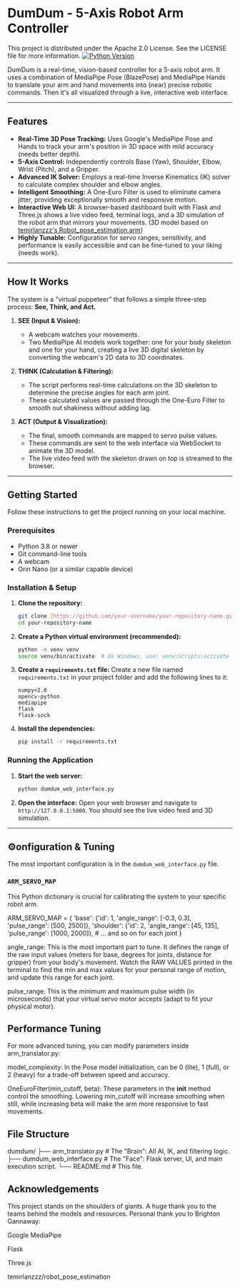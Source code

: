 # DumDum - 5-Axis Robot Arm Controller
This project is distributed under the Apache 2.0 License. See the LICENSE file for more information.
[![Python Version](https://img.shields.io/badge/python-3.8+-blue.svg)](https://www.python.org/downloads/)

DumDum is a real-time, vision-based controller for a 5-axis robot arm. It uses a combination of MediaPipe Pose (BlazePose) and MediaPipe Hands to translate your arm and hand movements into (near) precise robotic commands. Then it's all visualized through a live, interactive web interface.



---

##  Features

* **Real-Time 3D Pose Tracking:** Uses Google's MediaPipe Pose and Hands to track your arm's position in 3D space with mild accuracy (needs better depth).
* **5-Axis Control:** Independently controls Base (Yaw), Shoulder, Elbow, Wrist (Pitch), and a Gripper.
* **Advanced IK Solver:** Employs a real-time Inverse Kinematics (IK) solver to calculate complex shoulder and elbow angles.
* **Intelligent Smoothing:** A One-Euro Filter is used to eliminate camera jitter, providing exceptionally smooth and responsive motion.
* **Interactive Web UI:** A browser-based dashboard built with Flask and Three.js shows a live video feed, terminal logs, and a 3D simulation of the robot arm that mirrors your movements. (3D model based on [temirlanzzz's Robot_pose_estimation arm](https://github.com/temirlanzzz/robot_pose_estimation))
* **Highly Tunable:** Configuration for servo ranges, sensitivity, and performance is easily accessible and can be fine-tuned to your liking (needs work).

---

##  How It Works

The system is a "virtual puppeteer" that follows a simple three-step process: **See, Think, and Act.**

1.  **SEE (Input & Vision):**
    * A webcam watches your movements.
    * Two MediaPipe AI models work together: one for your body skeleton and one for your hand, creating a live 3D digital skeleton by converting the webcam's 2D data to 3D coordinates.

2.  **THINK (Calculation & Filtering):**
    * The script performs real-time calculations on the 3D skeleton to determine the precise angles for each arm joint.
    * These calculated values are passed through the One-Euro Filter to smooth out shakiness without adding lag.

3.  **ACT (Output & Visualization):**
    * The final, smooth commands are mapped to servo pulse values.
    * These commands are sent to the web interface via WebSocket to animate the 3D model.
    * The live video feed with the skeleton drawn on top is streamed to the browser.

---

##  Getting Started

Follow these instructions to get the project running on your local machine.

### Prerequisites

* Python 3.8 or newer
* Git command-line tools
* A webcam
* Orin Nano (or a similar capable device)

### Installation & Setup

1.  **Clone the repository:**
    ```bash
    git clone [https://github.com/your-username/your-repository-name.git](https://github.com/your-username/your-repository-name.git)
    cd your-repository-name
    ```

2.  **Create a Python virtual environment (recommended):**
    ```bash
    python -m venv venv
    source venv/bin/activate  # On Windows, use: venv\Scripts\activate
    ```

3.  **Create a `requirements.txt` file:**
    Create a new file named `requirements.txt` in your project folder and add the following lines to it:
    ```
    numpy<2.0
    opencv-python
    mediapipe
    flask
    flask-sock
    ```

4.  **Install the dependencies:**
    ```bash
    pip install -r requirements.txt
    ```

### Running the Application

1.  **Start the web server:**
    ```bash
    python dumdum_web_interface.py
    ```

2.  **Open the interface:**
    Open your web browser and navigate to `http://127.0.0.1:5000`. You should see the live video feed and 3D simulation.

---

## ⚙onfiguration & Tuning

The most important configuration is in the `dumdum_web_interface.py` file.

### `ARM_SERVO_MAP`

This Python dictionary is crucial for calibrating the system to your specific robot arm.

ARM_SERVO_MAP = {
    'base':     {'id': 1, 'angle_range': [-0.3, 0.3], 'pulse_range': [500, 2500]},
    'shoulder': {'id': 2, 'angle_range': [45, 135],  'pulse_range': [1000, 2000]},
    # ... and so on for each joint
}

angle_range: This is the most important part to tune. It defines the range of the raw input values (meters for base, degrees for joints, distance for gripper) from your body's movement. Watch the RAW VALUES printed in the terminal to find the min and max values for your personal range of motion, and update this range for each joint.

pulse_range: This is the minimum and maximum pulse width (in microseconds) that your virtual servo motor accepts (adapt to fit your physical motor).

## Performance Tuning
For more advanced tuning, you can modify parameters inside arm_translator.py:

model_complexity: In the Pose model initialization, can be 0 (lite), 1 (full), or 2 (heavy) for a trade-off between speed and accuracy.

OneEuroFilter(min_cutoff, beta): These parameters in the __init__ method control the smoothing. Lowering min_cutoff will increase smoothing when still, while increasing beta will make the arm more responsive to fast movements.

## File Structure
dumdum/
├── arm_translator.py       # The "Brain": All AI, IK, and filtering logic.
├── dumdum_web_interface.py # The "Face": Flask server, UI, and main execution script.
└── README.md               # This file.
## Acknowledgements
This project stands on the shoulders of giants. A huge thank you to the teams behind the models and resources. Personal thank you to Brighton Gannaway:

Google MediaPipe

Flask

Three.js

temirlanzzz/robot_pose_estimation
